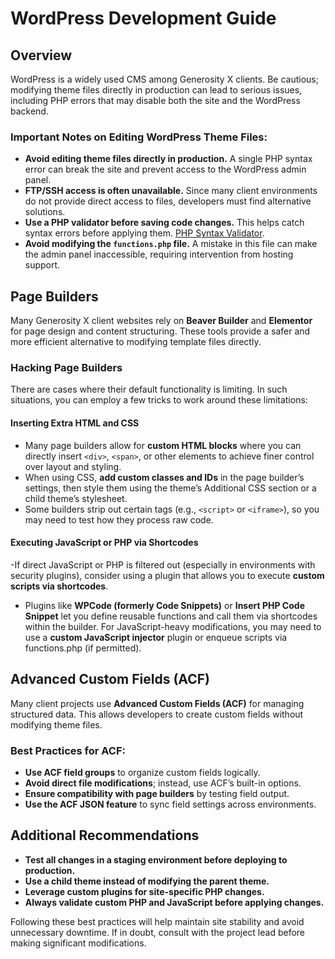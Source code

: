 # WordPress Development Guide

## Overview
WordPress is a widely used CMS among Generosity X clients. Be cautious; modifying theme files directly in production can lead to serious issues, including PHP errors that may disable both the site and the WordPress backend.

### Important Notes on Editing WordPress Theme Files:
- **Avoid editing theme files directly in production.** A single PHP syntax error can break the site and prevent access to the WordPress admin panel.
- **FTP/SSH access is often unavailable.** Since many client environments do not provide direct access to files, developers must find alternative solutions.
- **Use a PHP validator before saving code changes.** This helps catch syntax errors before applying them. [PHP Syntax Validator](https://phpcodechecker.com/).
- **Avoid modifying the `functions.php` file.** A mistake in this file can make the admin panel inaccessible, requiring intervention from hosting support.

## Page Builders
Many Generosity X client websites rely on **Beaver Builder** and **Elementor** for page design and content structuring. These tools provide a safer and more efficient alternative to modifying template files directly.

### Hacking Page Builders
There are cases where their default functionality is limiting. In such situations, you can employ a few tricks to work around these limitations:

#### Inserting Extra HTML and CSS
- Many page builders allow for **custom HTML blocks** where you can directly insert `<div>`, `<span>`, or other elements to achieve finer control over layout and styling.
- When using CSS, **add custom classes and IDs** in the page builder’s settings, then style them using the theme’s Additional CSS section or a child theme’s stylesheet.
- Some builders strip out certain tags (e.g., `<script>` or `<iframe>`), so you may need to test how they process raw code.

#### Executing JavaScript or PHP via Shortcodes
-If direct JavaScript or PHP is filtered out (especially in environments with security plugins), consider using a plugin that allows you to execute **custom scripts via shortcodes**.
- Plugins like **WPCode (formerly Code Snippets)** or **Insert PHP Code Snippet** let you define reusable functions and call them via shortcodes within the builder.
For JavaScript-heavy modifications, you may need to use a **custom JavaScript injector** plugin or enqueue scripts via functions.php (if permitted).

## Advanced Custom Fields (ACF)
Many client projects use **Advanced Custom Fields (ACF)** for managing structured data. This allows developers to create custom fields without modifying theme files.

### Best Practices for ACF:
- **Use ACF field groups** to organize custom fields logically.
- **Avoid direct file modifications**; instead, use ACF’s built-in options.
- **Ensure compatibility with page builders** by testing field output.
- **Use the ACF JSON feature** to sync field settings across environments.

## Additional Recommendations
- **Test all changes in a staging environment before deploying to production.**
- **Use a child theme instead of modifying the parent theme.**
- **Leverage custom plugins for site-specific PHP changes.**
- **Always validate custom PHP and JavaScript before applying changes.**

Following these best practices will help maintain site stability and avoid unnecessary downtime. If in doubt, consult with the project lead before making significant modifications.
